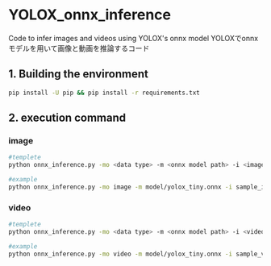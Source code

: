 # YOLOX_onnx_inference
Code to infer images and videos using YOLOX's onnx model
YOLOXでonnxモデルを用いて画像と動画を推論するコード

## 1. Building the environment
```bash
pip install -U pip && pip install -r requirements.txt
```

## 2. execution command
### image
```bash
#templete
python onnx_inference.py -mo <data type> -m <onnx model path> -i <image path> -o <input dir> -s <score threshold> --input_shape <input size>

#example
python onnx_inference.py -mo image -m model/yolox_tiny.onnx -i sample_image.jpg -o outputs -s 0.3 --input_shape 416,416
```
### video
```bash
#templete
python onnx_inference.py -mo <data type> -m <onnx model path> -i <video path> -o outputs -s <score threshold> --input_shape <input size>

#example
python onnx_inference.py -mo video -m model/yolox_tiny.onnx -i sample_video.mp4 -o outputs -s 0.3 --input_shape 416,416
```
